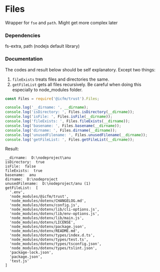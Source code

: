 # Files
Wrapper for `fse` and `path`. Might get more complex later

### Dependencies
fs-extra, path (nodejs default library)

### Documentation
The codes and result below should be self explanatory. Except two things:
1. `fileExists` treats files and directories the same.
2. `getFileList` gets all files recursively. Be careful when doing this especially to node_modules folder.

```javascript
const Files = require('@icfm/trust').Files;

console.log('__dirname: ', __dirname);
console.log('isDirectory: ', Files.isDirectory(__dirname));
console.log('isFile: ', Files.isFile(__dirname));
console.log('fileExists: ', Files.fileExists(__dirname));
console.log('basename: ', Files.basename(__dirname));
console.log('dirname: ', Files.dirname(__dirname));
console.log('unusedFilename: ', Files.unusedFilename(__dirname));
console.log('getFileList: ', Files.getFileList(__dirname));
```
Result:
```
__dirname:  D:\nodeproject\anu
isDirectory:  true
isFile:  false
fileExists:  true
basename:  anu
dirname:  D:\nodeproject
unusedFilename:  D:\nodeproject/anu (1)
getFileList:  [
  '.env',
  'node_modules/@icfm/trust',
  'node_modules/dotenv/CHANGELOG.md',
  'node_modules/dotenv/config.js',
  'node_modules/dotenv/lib/cli-options.js',
  'node_modules/dotenv/lib/env-options.js',
  'node_modules/dotenv/lib/main.js',
  'node_modules/dotenv/LICENSE',
  'node_modules/dotenv/package.json',
  'node_modules/dotenv/README.md',
  'node_modules/dotenv/types/index.d.ts',
  'node_modules/dotenv/types/test.ts',
  'node_modules/dotenv/types/tsconfig.json',
  'node_modules/dotenv/types/tslint.json',
  'package-lock.json',
  'package.json',
  'test.js'
]
```